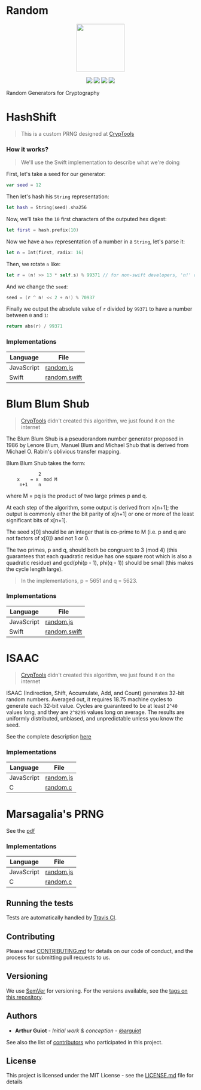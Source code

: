 # Random
<p align="center">
<!-- replace image by project Image -->
<img height="128" src="https://cryptools.github.io/img/Random.svg">
</p>
<p align="center">
<img src="https://cryptools.github.io/img/status/implemented.svg">
<img src="https://img.shields.io/travis/CrypTools/Random.svg">
<img src="https://img.shields.io/github/license/Cryptools/Random.svg">
<img src="https://img.shields.io/github/contributors/Cryptools/Random.svg">
</p>

Random Generators for Cryptography

# HashShift
> This is a custom PRNG designed at [CrypTools](https://cryptools.github.io)

### How it works?
> We'll use the Swift implementation to describe what we're doing

First, let's take a seed for our generator:
```swift
var seed = 12
```
Then let's hash his `String` representation:
```swift
let hash = String(seed).sha256
```
Now, we'll take the `10` first characters of the outputed hex digest:
```swift
let first = hash.prefix(10)
```
Now we have a `hex` representation of a number in a `String`, let's parse it:
```swift
let n = Int(first, radix: 16)
```
Then, we rotate `n` like:
```swift
let r = (n! >> 13 * self.s) % 99371 // for non-swift developers, 'n!' doesn't mean n factorial but the unwrapped value of n
```
And we change the `seed`:
```swift
seed = (r ^ n! << 2 + n!) % 70937
```
Finally we output the absolute value of `r` divided by `99371` to have a number between `0` and `1`:
```swift
return abs(r) / 99371
```
### Implementations

| **Language** |                   **File**                  |
|--------------|---------------------------------------------|
|  JavaScript  |     [random.js](HashShift/js/random.js)     |
|     Swift    | [random.swift](HashShift/swift/random.swift)|
# Blum Blum Shub
> [CrypTools](https://cryptools.github.io) didn't created this algorithm, we just found it on the internet

The Blum Blum Shub is a pseudorandom number generator proposed
in 1986 by Lenore Blum, Manuel Blum and Michael Shub that is derived from
Michael O. Rabin's oblivious transfer mapping.

Blum Blum Shub takes the form:
```
            2
	x    = x  mod M
	 n+1    n
```
where M = pq is the product of two large primes p and q. 

At each step of the
algorithm, some output is derived from x[n+1]; the output is commonly either
the bit parity of x[n+1] or one or more of the least significant bits of
x[n+1].

The seed x[0] should be an integer that is co-prime to M (i.e. p and q are not
factors of x[0]) and not 1 or 0.

The two primes, p and q, should both be congruent to 3 (mod 4) (this guarantees
that each quadratic residue has one square root which is also a quadratic
residue) and gcd(phi(p - 1), phi(q - 1)) should be small (this makes the cycle
length large).

> In the implementations, p = 5651 and q = 5623.

### Implementations

| **Language** |                      **File**                    |
|--------------|--------------------------------------------------|
|  JavaScript  |     [random.js](Blum_Blum_Shub/js/random.js)     |
|     Swift    | [random.swift](Blum_Blum_Shub/swift/random.swift)|
# ISAAC
> [CrypTools](https://cryptools.github.io) didn't created this algorithm, we just found it on the internet

ISAAC (Indirection, Shift, Accumulate, Add, and Count) generates 32-bit random numbers. Averaged out, it requires 18.75 machine cycles to generate each 32-bit value. Cycles are guaranteed to be at least `2^40` values long, and they are `2^8295` values long on average. The results are uniformly distributed, unbiased, and unpredictable unless you know the seed.

See the complete description [here](http://burtleburtle.net/bob/rand/isaacafa.html#prize)
### Implementations

| **Language** |                       **File**                    |
|--------------|---------------------------------------------------|
|  JavaScript  |          [random.js](ISAAC/js/random.js)          |
|      C       |            [random.c](ISAAC/c/random.c)           |
# Marsagalia's PRNG
See the [pdf](Marsagalia/info.pdf)
### Implementations

| **Language** |                      **File**                    |
|--------------|--------------------------------------------------|
|  JavaScript  |       [random.js](Marsagalia/js/random.js)       |
|      C       |         [random.c](Marsagalia/c/random.c)        |
## Running the tests

Tests are automatically handled by [Travis CI](https://travis-ci.org/CrypTools/BitShiftCipher/).

## Contributing

Please read [CONTRIBUTING.md](https://github.com/CrypTools/cryptools.github.io/blob/master/CONTRIBUTING.md) for details on our code of conduct, and the process for submitting pull requests to us.

## Versioning

We use [SemVer](http://semver.org/) for versioning. For the versions available, see the [tags on this repository](https://github.com/CrypTools/BitShiftCipher/tags).

## Authors

* **Arthur Guiot** - *Initial work & conception* - [@arguiot](https://github.com/arguiot)

See also the list of [contributors](https://github.com/CrypTools/BitShiftCipher/contributors) who participated in this project.

## License

This project is licensed under the MIT License - see the [LICENSE.md](LICENSE.md) file for details
